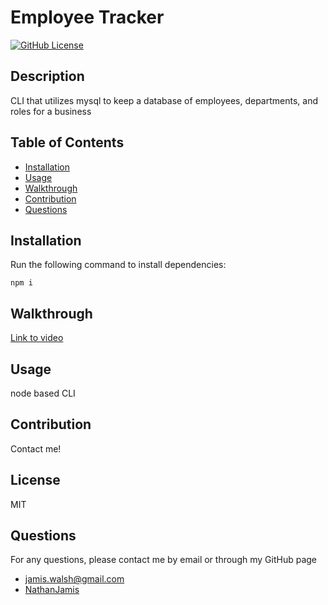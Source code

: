 
# Employee Tracker

[![GitHub License](https://img.shields.io/badge/license-MIT-green)](License.md)

## Description

CLI that utilizes mysql to keep a database of employees, departments, and roles for a business

## Table of Contents

* [Installation](#installation)
* [Usage](#usage)
* [Walkthrough](#walkthrough)
* [Contribution](#contribution)
* [Questions](#questions)

## Installation

Run the following command to install dependencies:

```
npm i
```

## Walkthrough

[Link to video](https://youtu.be/a8P8W7Pil_s)

## Usage

node based CLI

## Contribution

Contact me!

## License

MIT 

## Questions

For any questions, please contact me by email or through my GitHub page
* [jamis.walsh@gmail.com](mailto:jamis.walsh@gmail.com)
* [NathanJamis](https://github.com/NathanJamis)
